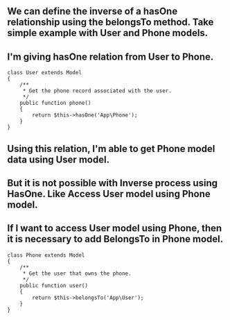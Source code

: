 ## We can define the inverse of a hasOne relationship using the belongsTo method. Take simple example with User and Phone models.

## I'm giving hasOne relation from User to Phone.
```
class User extends Model
{
    /**
     * Get the phone record associated with the user.
     */
    public function phone()
    {
        return $this->hasOne('App\Phone');
    }
}
```

## Using this relation, I'm able to get Phone model data using User model.
## But it is not possible with Inverse process using HasOne. Like Access User model using Phone model.
## If I want to access User model using Phone, then it is necessary to add BelongsTo in Phone model.

```
class Phone extends Model
{
    /**
     * Get the user that owns the phone.
     */
    public function user()
    {
        return $this->belongsTo('App\User');
    }
}
```
